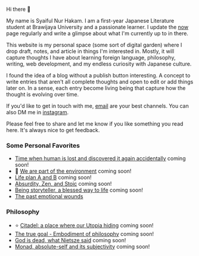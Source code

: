 Hi there 👋

My name is Syaiful Nur Hakam. I am a first-year Japanese Literature student at Brawijaya University and a passionate learner. I update the [now](/now) page regularly and write a glimpse about what I'm currently up to in there.

This website is my personal space (some sort of digital garden) where I drop draft, notes, and article in things I'm interested in. Mostly, it will capture thoughts I have about learning foreign language, philosophy, writing, web development, and my endless curiosity with Japanese culture.

I found the idea of a blog without a publish button interesting. A concept to write entries that aren't all complete thoughts and open to edit or add things later on. In a sense, each entry become living being that capture how the thought is evolving over time.

If you'd like to get in touch with me, [email](mailto:say.hi@hakam.my.id) are your best channels. You can also DM me in [instagram](https://www.instagram.com/syaifulnurh/).

Please feel free to share and let me know if you like something you read here. It's always nice to get feedback.

### Some Personal Favorites

- [Time when human is lost and discovered it again accidentally](/#) coming soon!
- 🌱 [We are part of the environment](/#) coming soon!
- [Life plan A and B](/#) coming soon!
- [Absurdity, Zen, and Stoic](/#) coming soon!
- [Being storyteller, a blessed way to life](/#) coming soon!
- [The past emotional wounds](/the-past-emotional-wounds/)

### Philosophy

- ⭐️ [Citadel: a place where our Utopia hiding](/#) coming soon!
- [The true goal - Embodiment of philosophy](/#) coming soon!
- [God is dead, what Nietsze said](/#) coming soon!
- [Monad, absolute-self and its subjectivity](/#) coming soon!
